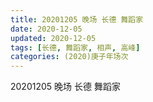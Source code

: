 ```yaml
---
title: 20201205 晚场 长德 舞蹈家 
date: 2020-12-05
updated: 2020-12-05
tags: [长德, 舞蹈家, 相声, 高峰] 
categories: (2020)庚子年场次
---
```

20201205 晚场 长德 舞蹈家 



